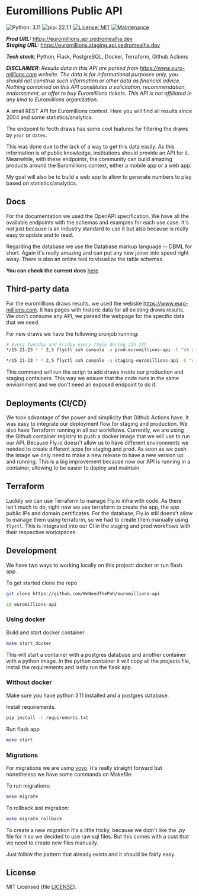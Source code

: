 # Euromillions Public API

![Python: 3.11](https://img.shields.io/badge/Python-3.11-blue)
![pip: 22.1.1](https://img.shields.io/badge/pip-22.1.1-blue)
[![License: MIT](https://img.shields.io/badge/License-MIT-blue)](https://opensource.org/licenses/MIT)
[![Maintenance](https://img.shields.io/badge/Maintained%3F-yes-green.svg)](https://github.com/WeNeedThePoh/euromillions-api/graphs/commit-activity)

***Prod URL:*** <https://euromillions.api.pedromealha.dev>  
***Staging URL:*** <https://euromillions.staging.api.pedromealha.dev>

***Tech stack***: Python, Flask, PostgreSQL, Docker, Terraform, Github Actions

***DISCLAIMER***:
*Results data in this API are parsed from <https://www.euro-millions.com> website. The data is for informational purposes only, you should not construe such information or other data as financial advice. Nothing contained on this API constitutes a solicitation, recommendation, endorsement, or offer to buy Euromillions tickets. This API is not affiliated in any kind to Euromillions organization.*

A small REST API for Euromillions contest. Here you will find all results since 2004 and some statistics/analytics.

The endpoint to fecth draws has some cool features for filtering the draws by `year` or `dates`.

This was done due to the lack of a way to get this data easily. As this information is of public knowledge, institutions should provide an API for it.
Meanwhile, with these endpoints, the community can build amazing products around the Euromillions context, either a mobile app or a web app.

My goal will also be to build a web app to allow to generate numbers to play based on statistics/analytics.

## Docs

For the documentation we used the OpenAPI specification. We have all the available endpoints with the schemas and examples for each use case. It's not just because is an industry standard to use it but also because is really easy to update and to read.

Regarding the database we use the Database markup language -- DBML for short. Again it's really amazing and can put any new joiner into speed right away. There is also an online tool to visualize the table schemas.

**You can check the current docs** [here](https://euromillios-api.readme.io)

## Third-party data

For the euromillions draws results, we used the website <https://www.euro-millions.com>. It has pages with historic data for all existing draws results. We don't consume any API, we parsed the webpage for the specific data that we need.

For new draws we have the following cronjob running:

```bash
# Every Tuesday and Friday every 15min during 21h-23h
*/15 21-23 * * 2,5 flyctl ssh console -a prod-euromillions-api -C "sh app/scripts/cronjobs/add_draws.sh"

*/15 21-23 * * 2,5 flyctl ssh console -a staging-euromillions-api -C "sh app/scripts/cronjobs/add_draws.sh"
```

This command will run the script to add draws inside our production and staging containers. This way we ensure that the code runs in the same enviornment and we don't need an exposed endpoint to do it.

## Deployments (CI/CD)

We took advantage of the power and simplicity that Github Actions have. It was easy to integrate our deployment flow for staging and production.
We also have Terraform running in all our workflows. Currently, we are using the Github container registry to push a docker image that we will use to run our API. Because Fly.io doesn't allow us to have different environments we needed to create different apps for staging and prod. As soon as we push the image we only need to make a new release to have a new version up and running.
This is a big improvement because now our API is running in a container, allowing to be easier to deploy and maintain.

## Terraform

Luckily we can use Terraform to manage Fly.io infra with code. As there isn't much to do, right now we use terraform to create the app, the app public IPs and domain certificates. For the database, Fly.io still doens't allow to manage them using terraform, so we had to create them manually using `flyctl`. This is integrated into our CI in the staging and prod workflows with their respective workspaces.

## Development

We have two ways to working locally on this project: docker or run flash app.

To get started clone the repo

```bash
git clone https://github.com/WeNeedThePoh/euromillions-api

cd euromillions-api
```

### Using docker

Build and start docker container

```bash
make start_docker
```

This will start a container with a postgres database and another container with a python image. In the python container it will copy all the projects file, install the requirements and lastly run the flask app.

### Without docker

Make sure you have python 3.11 installed and a postgres database.

Install requirements.

```bash
pip install -r requirements.txt
```

Run flask app

```bash
make start
```

### Migrations

For migrations we are using [yoyo](https://pypi.org/project/yoyo-migrations/).
It's really straight forward but nonetheless we have some commands on Makefile:

To run migrations:

```bash
make migrate
```

To rollback last migration:

```bash
make migrate_rollback
```

To create a new migration it's a little tricky, because we didn't like the .py file for it so we decided to use raw sql files. But this comes with a cost that we need to create new files manually.

Just follow the pattern that already exists and it should be fairly easy.

## License

MIT Licensed (file [LICENSE](LICENSE)).
